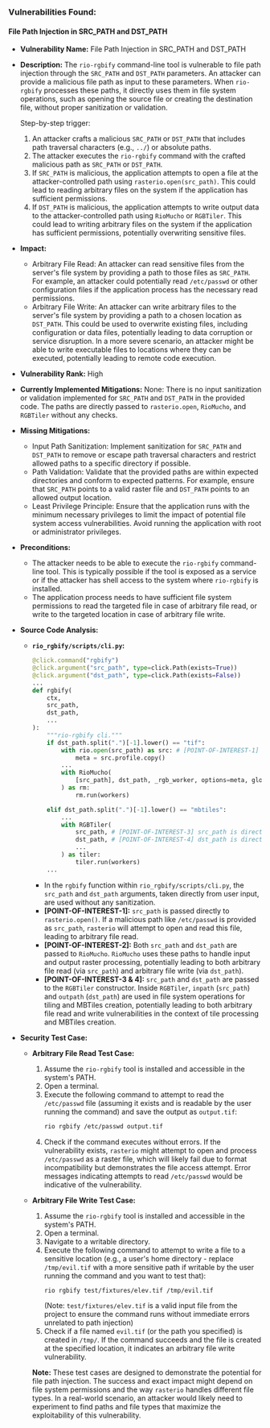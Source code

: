 ### Vulnerabilities Found:

#### File Path Injection in SRC_PATH and DST_PATH

- **Vulnerability Name:** File Path Injection in SRC_PATH and DST_PATH

- **Description:**
  The `rio-rgbify` command-line tool is vulnerable to file path injection through the `SRC_PATH` and `DST_PATH` parameters. An attacker can provide a malicious file path as input to these parameters. When `rio-rgbify` processes these paths, it directly uses them in file system operations, such as opening the source file or creating the destination file, without proper sanitization or validation.

  Step-by-step trigger:
    1. An attacker crafts a malicious `SRC_PATH` or `DST_PATH` that includes path traversal characters (e.g., `../`) or absolute paths.
    2. The attacker executes the `rio-rgbify` command with the crafted malicious path as `SRC_PATH` or `DST_PATH`.
    3. If `SRC_PATH` is malicious, the application attempts to open a file at the attacker-controlled path using `rasterio.open(src_path)`. This could lead to reading arbitrary files on the system if the application has sufficient permissions.
    4. If `DST_PATH` is malicious, the application attempts to write output data to the attacker-controlled path using `RioMucho` or `RGBTiler`. This could lead to writing arbitrary files on the system if the application has sufficient permissions, potentially overwriting sensitive files.

- **Impact:**
  - Arbitrary File Read: An attacker can read sensitive files from the server's file system by providing a path to those files as `SRC_PATH`. For example, an attacker could potentially read `/etc/passwd` or other configuration files if the application process has the necessary read permissions.
  - Arbitrary File Write: An attacker can write arbitrary files to the server's file system by providing a path to a chosen location as `DST_PATH`. This could be used to overwrite existing files, including configuration or data files, potentially leading to data corruption or service disruption. In a more severe scenario, an attacker might be able to write executable files to locations where they can be executed, potentially leading to remote code execution.

- **Vulnerability Rank:** High

- **Currently Implemented Mitigations:**
  None: There is no input sanitization or validation implemented for `SRC_PATH` and `DST_PATH` in the provided code. The paths are directly passed to `rasterio.open`, `RioMucho`, and `RGBTiler` without any checks.

- **Missing Mitigations:**
  - Input Path Sanitization: Implement sanitization for `SRC_PATH` and `DST_PATH` to remove or escape path traversal characters and restrict allowed paths to a specific directory if possible.
  - Path Validation: Validate that the provided paths are within expected directories and conform to expected patterns. For example, ensure that `SRC_PATH` points to a valid raster file and `DST_PATH` points to an allowed output location.
  - Least Privilege Principle: Ensure that the application runs with the minimum necessary privileges to limit the impact of potential file system access vulnerabilities. Avoid running the application with root or administrator privileges.

- **Preconditions:**
  - The attacker needs to be able to execute the `rio-rgbify` command-line tool. This is typically possible if the tool is exposed as a service or if the attacker has shell access to the system where `rio-rgbify` is installed.
  - The application process needs to have sufficient file system permissions to read the targeted file in case of arbitrary file read, or write to the targeted location in case of arbitrary file write.

- **Source Code Analysis:**
  - **`rio_rgbify/scripts/cli.py`:**
    ```python
    @click.command("rgbify")
    @click.argument("src_path", type=click.Path(exists=True))
    @click.argument("dst_path", type=click.Path(exists=False))
    ...
    def rgbify(
        ctx,
        src_path,
        dst_path,
        ...
    ):
        """rio-rgbify cli."""
        if dst_path.split(".")[-1].lower() == "tif":
            with rio.open(src_path) as src: # [POINT-OF-INTEREST-1] src_path is directly used in rasterio.open
                meta = src.profile.copy()
            ...
            with RioMucho(
                [src_path], dst_path, _rgb_worker, options=meta, global_args=gargs # [POINT-OF-INTEREST-2] src_path and dst_path are directly used in RioMucho
            ) as rm:
                rm.run(workers)

        elif dst_path.split(".")[-1].lower() == "mbtiles":
            ...
            with RGBTiler(
                src_path, # [POINT-OF-INTEREST-3] src_path is directly used in RGBTiler constructor
                dst_path, # [POINT-OF-INTEREST-4] dst_path is directly used in RGBTiler constructor
                ...
            ) as tiler:
                tiler.run(workers)
        ...
    ```
    - In the `rgbify` function within `rio_rgbify/scripts/cli.py`, the `src_path` and `dst_path` arguments, taken directly from user input, are used without any sanitization.
    - **[POINT-OF-INTEREST-1]:** `src_path` is passed directly to `rasterio.open()`. If a malicious path like `/etc/passwd` is provided as `src_path`, `rasterio` will attempt to open and read this file, leading to arbitrary file read.
    - **[POINT-OF-INTEREST-2]:** Both `src_path` and `dst_path` are passed to `RioMucho`. `RioMucho` uses these paths to handle input and output raster processing, potentially leading to both arbitrary file read (via `src_path`) and arbitrary file write (via `dst_path`).
    - **[POINT-OF-INTEREST-3 & 4]:** `src_path` and `dst_path` are passed to the `RGBTiler` constructor. Inside `RGBTiler`, `inpath` (`src_path`) and `outpath` (`dst_path`) are used in file system operations for tiling and MBTiles creation, potentially leading to both arbitrary file read and write vulnerabilities in the context of tile processing and MBTiles creation.

- **Security Test Case:**
  - **Arbitrary File Read Test Case:**
    1. Assume the `rio-rgbify` tool is installed and accessible in the system's PATH.
    2. Open a terminal.
    3. Execute the following command to attempt to read the `/etc/passwd` file (assuming it exists and is readable by the user running the command) and save the output as `output.tif`:
        ```bash
        rio rgbify /etc/passwd output.tif
        ```
    4. Check if the command executes without errors. If the vulnerability exists, `rasterio` might attempt to open and process `/etc/passwd` as a raster file, which will likely fail due to format incompatibility but demonstrates the file access attempt. Error messages indicating attempts to read `/etc/passwd` would be indicative of the vulnerability.

  - **Arbitrary File Write Test Case:**
    1. Assume the `rio-rgbify` tool is installed and accessible in the system's PATH.
    2. Open a terminal.
    3. Navigate to a writable directory.
    4. Execute the following command to attempt to write a file to a sensitive location (e.g., a user's home directory - replace `/tmp/evil.tif` with a more sensitive path if writable by the user running the command and you want to test that):
        ```bash
        rio rgbify test/fixtures/elev.tif /tmp/evil.tif
        ```
        (Note: `test/fixtures/elev.tif` is a valid input file from the project to ensure the command runs without immediate errors unrelated to path injection)
    5. Check if a file named `evil.tif` (or the path you specified) is created in `/tmp/`. If the command succeeds and the file is created at the specified location, it indicates an arbitrary file write vulnerability.

    **Note:** These test cases are designed to demonstrate the potential for file path injection. The success and exact impact might depend on file system permissions and the way `rasterio` handles different file types. In a real-world scenario, an attacker would likely need to experiment to find paths and file types that maximize the exploitability of this vulnerability.